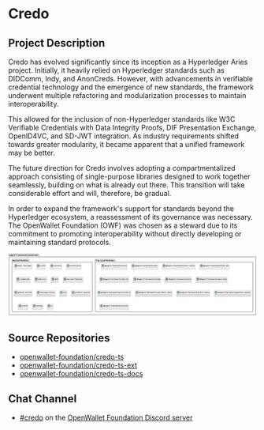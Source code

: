 # Credo

## Project Description

Credo has evolved significantly since its inception as a Hyperledger Aries project. Initially, it heavily relied on Hyperledger standards such as DIDComm, Indy, and AnonCreds. However, with advancements in verifiable credential technology and the emergence of new standards, the framework underwent multiple refactoring and modularization processes to maintain interoperability.

This allowed for the inclusion of non-Hyperledger standards like W3C Verifiable Credentials with Data Integrity Proofs, DIF Presentation Exchange, OpenID4VC, and SD-JWT integration. As industry requirements shifted towards greater modularity, it became apparent that a unified framework may be better.

The future direction for Credo involves adopting a compartmentalized approach consisting of single-purpose libraries designed to work together seamlessly, building on what is already out there. This transition will take considerable effort and will, therefore, be gradual.

In order to expand the framework's support for standards beyond the Hyperledger ecosystem, a reassessment of its governance was necessary. The OpenWallet Foundation (OWF) was chosen as a steward due to its commitment to promoting interoperability without directly developing or maintaining standard protocols.

![credo-high-level-arch.png](../assets/projects/credo/credo-high-level-arch.png)

## Source Repositories

- [openwallet-foundation/credo-ts](https://github.com/openwallet-foundation/credo-ts)
- [openwallet-foundation/credo-ts-ext](https://github.com/openwallet-foundation/credo-ts-ext)
- [openwallet-foundation/credo-ts-docs](https://github.com/openwallet-foundation/credo-ts-docs)

## Chat Channel
- [#credo](https://discord.com/channels/1022962884864643214/1179453305856991263) on the [OpenWallet Foundation Discord server](https://discord.gg/openwalletfoundation)
